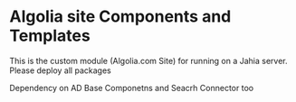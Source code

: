 # Algolia site Components and Templates
This is the custom module (Algolia.com Site) for running on a Jahia server.
Please deploy all packages

Dependency on AD Base Componetns and Seacrh Connector too
